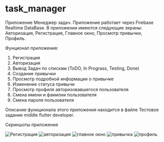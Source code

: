 # task_manager
Приложение Менеджер задач.
Приложение работает через Firebase Realtime DataBase.
В приложении имеются следующие экраны: Авторизация, Регистрация, Главное окно, Просмотр привычки, Профиль.

Фунционал приложения:
1) Регистрация
2) Авторизация
3) Вывод Задач по спискам (ToDO, In Prograss, Testing, Done)
4) Создание привычки
5) Просмотр подробной информации о привычке
6) Изменение статуса привычи
7) Просмотр профиля авторизовавшегося пользователя
8) Смена имени и фамилии пользователя
9) Смена пароля пользователя

Описание функционала этого приложения находится в файле Тестовое задание middle flutter developer.

Скриншоты приложения

![Регистрация](https://user-images.githubusercontent.com/81770322/132134153-6d2262b6-abe6-4f48-984d-7e6883eab2a2.jpg)
![авторизация](https://user-images.githubusercontent.com/81770322/132134156-a873a52e-e429-4f85-a797-769f6978170d.jpg)
![главное окно](https://user-images.githubusercontent.com/81770322/132134161-cc131587-9831-4e82-803e-c796d505ded5.jpg)
![привычка](https://user-images.githubusercontent.com/81770322/132134163-89ca913a-1984-470b-9886-487d50391b54.jpg)
![профиль](https://user-images.githubusercontent.com/81770322/132134166-0a67003b-3cd8-42b1-ad58-c0e362408c11.jpg)
